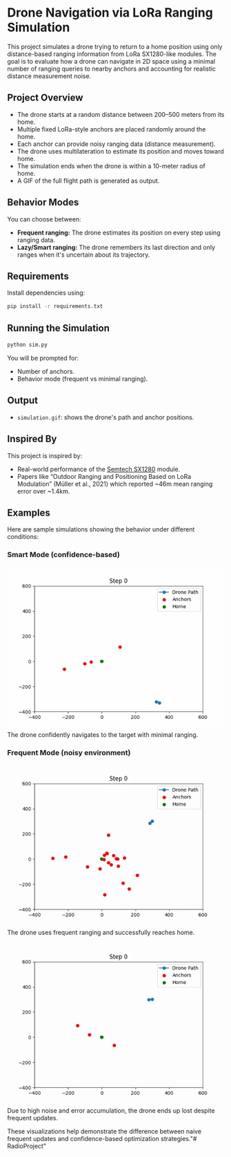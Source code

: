 # Drone Navigation via LoRa Ranging Simulation

This project simulates a drone trying to return to a home position using only distance-based ranging information from LoRa SX1280-like modules. The goal is to evaluate how a drone can navigate in 2D space using a minimal number of ranging queries to nearby anchors and accounting for realistic distance measurement noise.

## Project Overview

- The drone starts at a random distance between 200–500 meters from its home.
- Multiple fixed LoRa-style anchors are placed randomly around the home.
- Each anchor can provide noisy ranging data (distance measurement).
- The drone uses multilateration to estimate its position and moves toward home.
- The simulation ends when the drone is within a 10-meter radius of home.
- A GIF of the full flight path is generated as output.

## Behavior Modes

You can choose between:
- **Frequent ranging:** The drone estimates its position on every step using ranging data.
- **Lazy/Smart ranging:** The drone remembers its last direction and only ranges when it's uncertain about its trajectory.

## Requirements

Install dependencies using:

```bash
pip install -r requirements.txt
```

## Running the Simulation

```bash
python sim.py
```

You will be prompted for:
- Number of anchors.
- Behavior mode (frequent vs minimal ranging).

## Output

- `simulation.gif`: shows the drone's path and anchor positions.

## Inspired By

This project is inspired by:
- Real-world performance of the [Semtech SX1280](https://www.semtech.com/products/wireless-rf/lora-transceivers/sx1280) module.
- Papers like “Outdoor Ranging and Positioning Based on LoRa Modulation” (Müller et al., 2021) which reported ~46m mean ranging error over ~1.4km.

## Examples

Here are sample simulations showing the behavior under different conditions:

### Smart Mode (confidence-based)
  ![Smart Example](examples/Smart%20Example%204%20Requests.gif)
  The drone confidently navigates to the target with minimal ranging.

### Frequent Mode (noisy environment)
  ![Standard Frequency](examples/Frequency%20Mode.gif)
  The drone uses frequent ranging and successfully reaches home.
  
  ![Error Frequency](examples/Frequency%20Mode%20Error%20Example.gif)
  Due to high noise and error accumulation, the drone ends up lost despite frequent updates.

These visualizations help demonstrate the difference between naive frequent updates and confidence-based optimization strategies."# RadioProject" 

